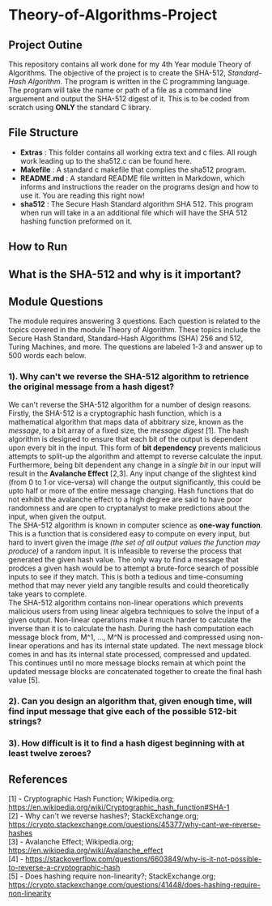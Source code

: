 # Theory-of-Algorithms-Project
## Project Outine
This repository contains all work done for my 4th Year module Theory of Algorithms. The objective of the project is to create the SHA-512, *Standard-Hash Algorithm*. The program is written in the C programming language. The program will take the name or path of a file as a command line arguement and output the SHA-512 digest of it. This is to be coded from scratch using **ONLY** the standard C library.

## File Structure
- **Extras** : This folder contains all working extra text and c files. All rough work leading up to the sha512.c can be found here.
- **Makefile** : A standard c makefile that complies the sha512 program.
- **README.md** : A standard README file written in Markdown, which informs and instructions the reader on the programs design and how to use it. You are reading this right now!
- **sha512** : The Secure Hash Standard algorithm SHA 512. This program when run will take in a an additional file which will have the SHA 512 hashing function preformed on it.

## How to Run

## What is the SHA-512 and why is it important?

## Module Questions
The module requires answering 3 questions. Each question is related to the topics covered in the module Theory of Algorithm. These topics include the Secure Hash Standard, Standard-Hash Algorithms (SHA) 256 and 512, Turing Machines, and more. The questions are labeled 1-3 and answer up to 500 words each below.
### 1). Why can't we reverse the SHA-512 algorithm to retrience the original message from a hash digest?
We can't reverse the SHA-512 algorithm for a number of design reasons. Firstly, the SHA-512 is a cryptographic hash function, which is a mathematical algorithm that maps data of abbitrary size, known as the *message*, to a bit array of a fixed size, the *message digest* [1]. The hash algorithm is designed to ensure that each bit of the output is dependent upon every bit in the input. This form of **bit dependency** prevents malicious attempts to split-up the algorithm and attempt to reverse calculate the input. Furthermore, being bit dependent any change in a *single bit* in our input will result in the **Avalanche Effect** [2,3]. Any input change of the slightest kind (from 0 to 1 or vice-versa) will change the output significantly, this could be upto half or more of the entire message changing. Hash functions that do not exhibit the avalanche effect to a high degree are said to have poor randomness and are open to cryptanalyst to make predictions about the input, when given the output. <br/>
The SHA-512 algorithm is known in computer science as **one-way function**. This is a function that is considered easy to compute on every input, but hard to invert given the image *(the set of all output values the function may produce)* of a random input. It is infeasible to reverse the process that generated the given hash value. The only way to find a message that prodces a given hash would be to attempt a brute-force search of possible inputs to see if they match. This is both a tedious and time-consuming method that may never yield any tangible results and could theoretically take years to complete. <br/>
The SHA-512 algorithm contains non-linear operations which prevents malicious users from using linear algebra techniques to solve the input of a given output. Non-linear operations make it much harder to calculate the inverse than it is to calculate the hash. During the hash computation each message block from, M^1, ..., M^N is processed and compressed using non-linear operations and has its internal state updated. The next message block comes in and has its internal state processed, compressed and updated. This continues until no more message blocks remain at which point the updated message blocks are concatenated together to create the final hash value [5]. <br/>

### 2). Can you design an algorithm that, given enough time, will find input message that give each of the possible 512-bit strings?

### 3). How difficult is it to find a hash digest beginning with at least twelve zeroes?

## References
[1] - Cryptographic Hash Function; Wikipedia.org; https://en.wikipedia.org/wiki/Cryptographic_hash_function#SHA-1 <br/>
[2] - Why can't we reverse hashes?; StackExchange.org; https://crypto.stackexchange.com/questions/45377/why-cant-we-reverse-hashes <br/>
[3] - Avalanche Effect; Wikipedia.org; https://en.wikipedia.org/wiki/Avalanche_effect <br/>
[4] - https://stackoverflow.com/questions/6603849/why-is-it-not-possible-to-reverse-a-cryptographic-hash <br/>
[5] - Does hashing require non-linearity?; StackExchange.org; https://crypto.stackexchange.com/questions/41448/does-hashing-require-non-linearity <br/>


